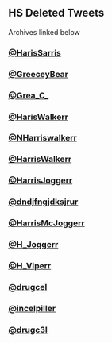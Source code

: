 ## HS Deleted Tweets
Archives linked below

### [@HarisSarris](/Data/01-HarisSarris-20221209-deleted.md)
### [@GreeceyBear](/Data/02-GreeceyBear-20221209-deleted.md)
### [@Grea_C_](/Data/03-Grea_C_-20221209-deleted.md)
### [@HarisWalkerr](/Data/04-HarisWalkerr-20221209-deleted.md)
### [@NHarriswalkerr](/Data/05-NHarriswalkerr-20221209-deleted.md)
### [@HarrisWalkerr](/Data/06-HarrisWalkerr-20221209-deleted.md)
### [@HarrisJoggerr](/Data/07-HarrisJoggerr-20221209-deleted.md)
### [@dndjfngjdksjrur](/Data/08-dndjfngjdksjrur-20221209-deleted.md)
### [@HarrisMcJoggerr](/Data/09-HarrisMcJoggerr-20221209-deleted.md)
### [@H_Joggerr](/Data/10-H_Joggerr-20221209-deleted.md)
### [@H_Viperr](/Data/11-H_Viperr-20221209-deleted.md)
### [@drugcel](/Data/12-drugcel-20221209-deleted-notecheckID.md)
### [@incelpiller](/Data/13-incelpiller-20221209-deleted.md)
### [@drugc3l](/Data/14-drugc3l-20221209-deleted.md)
